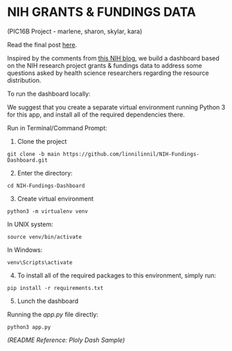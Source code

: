 # NIH GRANTS & FUNDINGS DATA
(PIC16B Project - marlene, sharon, skylar, kara)

Read the final post [here](https://linnilinnil.github.io/NIH-Fundings-Dashboard/).

Inspired by the comments from [this NIH blog](https://nexus.od.nih.gov/all/2022/01/18/inequalities-in-the-distribution-of-national-institutes-of-health-research-project-grant-funding/), we build a dashboard based on the NIH research project grants & fundings data to address some questions asked by health science researchers regarding the resource distribution.   

To run the dashboard locally:

We suggest that you create a separate virtual environment running Python 3 for this app, and install all of the required dependencies there.


Run in Terminal/Command Prompt:
<br>
1. Clone the project

`git clone -b main https://github.com/linnilinnil/NIH-Fundings-Dashboard.git`

2. Enter the directory:

`cd NIH-Fundings-Dashboard`

3. Create virtual environment

`python3 -m virtualenv venv`

In UNIX system:

`source venv/bin/activate`

In Windows:

`venv\Scripts\activate`


4. To install all of the required packages to this environment, simply run:

`pip install -r requirements.txt`


5. Lunch the dashboard

Running the *app.py* file directly:

`python3 app.py`  

*(README Reference: Ploly Dash Sample)*
